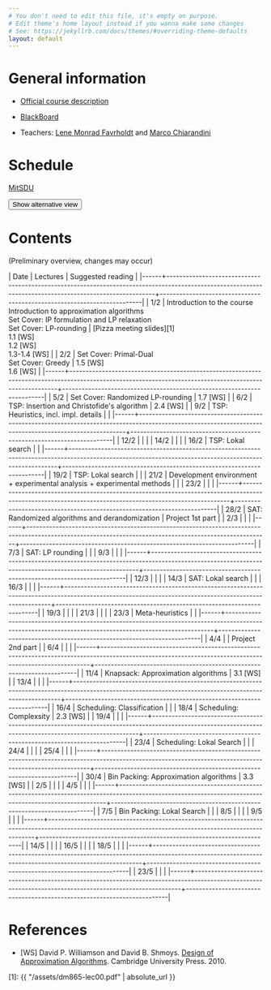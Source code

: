 ```yaml
---
# You don't need to edit this file, it's empty on purpose.
# Edit theme's home layout instead if you wanna make some changes
# See: https://jekyllrb.com/docs/themes/#overriding-theme-defaults
layout: default
---
```



# General information

- [Official course description](http://natfak.sdu.dk/laeseplan/kursusbeskrivelse.php?kursuskode=DM865&lang=en)

- [BlackBoard](https://e-learn.sdu.dk/webapps/blackboard/execute/courseMain?course_id=_386519_1)

- Teachers: [Lene Monrad Favrholdt](http://www.imada.sdu.dk/~lenem/) and [Marco Chiarandini](http://www.imada.sdu.dk/~marco)


# Schedule

<a href="https://mitsdu.sdu.dk/skema/activity/15020201/f18">MitSDU</a>

<button onclick="myFunction('Demo1')" class="w3-btn w3-cell w3-left-align">Show alternative view <i class="fa fa-caret-down"></i></button>
<div id="Demo1" class="w3-container w3-hide">

<div class="w3-responsive">
<div w3-include-html={{ "/assets/timetable.html" | absolute_url }}></div>
<script>
w3.includeHTML();
</script>
</div>

</div>



# Contents 

(Preliminary overview, changes may occur)

| Date | Lectures  	                                                                                                                                     | Suggested reading   	                                           |
|------+--------------------------------------------------------------------------------------------------------------------------------------------------------+------------------------------------------------------------------------|
| 1/2  | Introduction to the course <br> Introduction to approximation algorithms <br> Set Cover: IP formulation and LP relaxation <br>  Set Cover: LP-rounding | [Pizza meeting slides][1]<br> 1.1 [WS] <br> 1.2 [WS] <br> 1.3-1.4 [WS] |
| 2/2  | Set Cover: Primal-Dual <br> Set Cover: Greedy                                                                                                          | 1.5 [WS] <br> 1.6 [WS]                                                 |
|------+--------------------------------------------------------------------------------------------------------------------------------------------------------+------------------------------------------------------------------------|
| 5/2  | Set Cover: Randomized LP-rounding                                                                                                                      | 1.7 [WS]                                                               |
| 6/2  | TSP: Insertion and Christofide's algorithm                                                                                                             | 2.4 [WS]                                                               |
| 9/2  | TSP: Heuristics, incl. impl. details                                                                                                                   |                                                                        |
|------+--------------------------------------------------------------------------------------------------------------------------------------------------------+------------------------------------------------------------------------|
| 12/2 |                                                                                                                                                        |                                                                        |
| 14/2 |                                                                                                                                                        |                                                                        |
| 16/2 | TSP: Lokal search                                                                                                                                      |                                                                        |
|------+--------------------------------------------------------------------------------------------------------------------------------------------------------+------------------------------------------------------------------------|
| 19/2 | TSP: Lokal search                                                                                                                                      |                                                                        |
| 21/2 | Development environment + experimental analysis + experimental methods                                                                                 |                                                                        |
| 23/2 |                                                                                                                                                        |                                                                        |
|------+--------------------------------------------------------------------------------------------------------------------------------------------------------+------------------------------------------------------------------------|
| 28/2 | SAT: Randomized algorithms and derandomization                                                                                                         | Project 1st part                                                       |
| 2/3  |                                                                                                                                                        |                                                                        |
|------+--------------------------------------------------------------------------------------------------------------------------------------------------------+------------------------------------------------------------------------|
| 7/3  | SAT: LP rounding                                                                                                                                       |                                                                        |
| 9/3  |                                                                                                                                                        |                                                                        |
|------+--------------------------------------------------------------------------------------------------------------------------------------------------------+------------------------------------------------------------------------|
| 12/3 |                                                                                                                                                        |                                                                        |
| 14/3 | SAT: Lokal search                                                                                                                                      |                                                                        |
| 16/3 |                                                                                                                                                        |                                                                        |
|------+--------------------------------------------------------------------------------------------------------------------------------------------------------+------------------------------------------------------------------------|
| 19/3 |                                                                                                                                                        |                                                                        |
| 21/3 |                                                                                                                                                        |                                                                        |
| 23/3 | Meta-heuristics                                                                                                                                        |                                                                        |
|------+--------------------------------------------------------------------------------------------------------------------------------------------------------+------------------------------------------------------------------------|
| 4/4  |                                                                                                                                                        | Project 2nd part                                                       |
| 6/4  |                                                                                                                                                        |                                                                        |
|------+--------------------------------------------------------------------------------------------------------------------------------------------------------+------------------------------------------------------------------------|
| 11/4 | Knapsack: Approximation algorithms                                                                                                                     | 3.1 [WS]                                                               |
| 13/4 |                                                                                                                                                        |                                                                        |
|------+--------------------------------------------------------------------------------------------------------------------------------------------------------+------------------------------------------------------------------------|
| 16/4 | Scheduling: Classification                                                                                                                             |                                                                        |
| 18/4 | Scheduling: Complexsity                                                                                                                                | 2.3 [WS]                                                               |
| 19/4 |                                                                                                                                                        |                                                                        |
|------+--------------------------------------------------------------------------------------------------------------------------------------------------------+------------------------------------------------------------------------|
| 23/4 | Scheduling: Lokal Search                                                                                                                               |                                                                        |
| 24/4 |                                                                                                                                                        |                                                                        |
| 25/4 |                                                                                                                                                        |                                                                        |
|------+--------------------------------------------------------------------------------------------------------------------------------------------------------+------------------------------------------------------------------------|
| 30/4 | Bin Packing: Approximation algorithms                                                                                                                  | 3.3 [WS]                                                               |
| 2/5  |                                                                                                                                                        |                                                                        |
| 4/5  |                                                                                                                                                        |                                                                        |
|------+--------------------------------------------------------------------------------------------------------------------------------------------------------+------------------------------------------------------------------------|
| 7/5  | Bin Packing: Lokal Search                                                                                                                              |                                                                        |
| 8/5  |                                                                                                                                                        |                                                                        |
| 9/5  |                                                                                                                                                        |                                                                        |
|------+--------------------------------------------------------------------------------------------------------------------------------------------------------+------------------------------------------------------------------------|
| 14/5 |                                                                                                                                                        |                                                                        |
| 16/5 |                                                                                                                                                        |                                                                        |
| 18/5 |                                                                                                                                                        |                                                                        |
|------+--------------------------------------------------------------------------------------------------------------------------------------------------------+------------------------------------------------------------------------|
| 23/5 |                                                                                                                                                        |                                                                        |
|------+--------------------------------------------------------------------------------------------------------------------------------------------------------+------------------------------------------------------------------------|





# References 

- [WS] David P. Williamson and David
  B. Shmoys. [Design of Approximation Algorithms](http://www.designofapproxalgs.com/). Cambridge
  University Press. 2010.


[1]: {{ "/assets/dm865-lec00.pdf" | absolute_url }}
